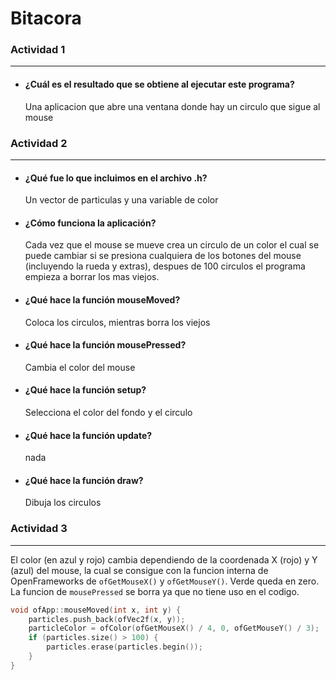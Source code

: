 # Bitacora

### Actividad 1
---
- #### ¿Cuál es el resultado que se obtiene al ejecutar este programa?  
    Una aplicacion que abre una ventana donde hay un circulo que sigue al mouse

### Actividad 2
---
- #### ¿Qué fue lo que incluimos en el archivo .h?  
    Un vector de particulas y una variable de color
- #### ¿Cómo funciona la aplicación?  
    Cada vez que el mouse se mueve crea un circulo de un color el cual se puede cambiar si se presiona cualquiera de los botones del mouse (incluyendo la rueda y extras), despues de 100 circulos el programa empieza a borrar los mas viejos.
- #### ¿Qué hace la función mouseMoved?  
    Coloca los circulos, mientras borra los viejos
- #### ¿Qué hace la función mousePressed?  
    Cambia el color del mouse
- #### ¿Qué hace la función setup?  
    Selecciona el color del fondo y el circulo
- #### ¿Qué hace la función update?  
    nada
- #### ¿Qué hace la función draw?  
    Dibuja los circulos

### Actividad 3
---
El color (en azul y rojo) cambia dependiendo de la coordenada X (rojo) y Y (azul) del mouse, la cual se consigue con la funcion interna de OpenFrameworks de ```ofGetMouseX()``` y ```ofGetMouseY()```. Verde queda en zero. La funcion de ```mousePressed``` se borra ya que no tiene uso en el codigo.
``` c++
void ofApp::mouseMoved(int x, int y) {
	particles.push_back(ofVec2f(x, y));
	particleColor = ofColor(ofGetMouseX() / 4, 0, ofGetMouseY() / 3);
	if (particles.size() > 100) {
		particles.erase(particles.begin());
	}
}
```

